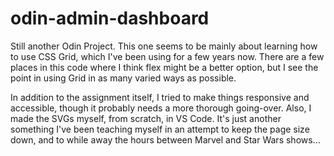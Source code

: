 # odin-admin-dashboard

Still another Odin Project. This one seems to be mainly about learning how to use CSS Grid, which I've been using for a few years now. There are a few places in this code where I think flex might be a better option, but I see the point in using Grid in as many varied ways as possible. 

In addition to the assignment itself, I tried to make things responsive and accessible, though it probably needs a more thorough going-over. Also, I made the SVGs myself, from scratch, in VS Code. It's just another something I've been teaching myself in an attempt to keep the page size down, and to while away the hours between Marvel and Star Wars shows...